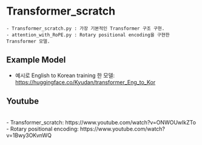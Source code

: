 # Transformer_scratch
```
- Transformer_scratch.py : 가장 기본적인 Transformer 구조 구현.
- attention_with_RoPE.py : Rotary positional encoding을 구현한 Transformer 모델.

```
## Example Model
- 예시로 English to Korean training 한 모델: https://huggingface.co/Kyudan/transformer_Eng_to_Kor

## Youtube
<br>
- Transformer_scratch: https://www.youtube.com/watch?v=ONWOUwIkZTo
<br>
- Rotary positional encoding: https://www.youtube.com/watch?v=1Bwy3OKvnWQ
